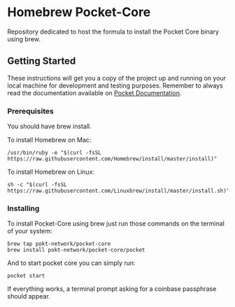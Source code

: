 # Homebrew Pocket-Core

Repository dedicated to host the formula to install the Pocket Core binary using brew.

## Getting Started

These instructions will get you a copy of the project up and running on your local machine for development and testing purposes. Remember to always read the documentation available on [Pocket Documentation](https://docs.pokt.network/docs).

### Prerequisites

You should have brew install.

To install Homebrew on Mac:

```
/usr/bin/ruby -e "$(curl -fsSL https://raw.githubusercontent.com/Homebrew/install/master/install)"
```

To install Homebrew on Linux:
```
sh -c "$(curl -fsSL https://raw.githubusercontent.com/Linuxbrew/install/master/install.sh)"
```

### Installing

To install Pocket-Core using brew just run those commands on the terminal of your system:

```
brew tap pokt-network/pocket-core
brew install pokt-network/pocket-core/pocket
```

And to start pocket core you can simply run:

```
pocket start
```

If everything works, a terminal prompt asking for a coinbase passphrase should appear.
